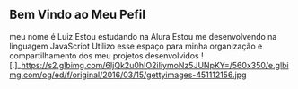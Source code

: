 ## Bem Vindo ao Meu Pefil
meu nome é Luiz 
Estou estudando na Alura
Estou me desenvolvendo na linguagem JavaScript
Utilizo esse espaço para minha organização e compartilhamento dos meu projetos desenvolvidos
![.]_https://s2.glbimg.com/6IjQk2u0hIO2iIiymoNz5JUNpKY=/560x350/e.glbimg.com/og/ed/f/original/2016/03/15/gettyimages-451112156.jpg
